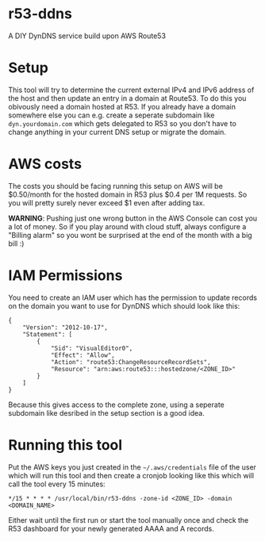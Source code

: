 # r53-ddns
A DIY DynDNS service build upon AWS Route53

# Setup
This tool will try to determine the current external IPv4 and IPv6 address of
the host and then update an entry in a domain at Route53.  To do this you
obivously need a domain hosted at R53. If you already have a domain somewhere
else you can e.g. create a seperate subdomain like `dyn.yourdomain.com` which gets
delegated to R53 so you don't have to change anything in your current DNS setup
or migrate the domain.

# AWS costs
The costs you should be facing running this setup on AWS will be $0.50/month for
the hosted domain in R53 plus $0.4 per 1M requests. So you will pretty surely
never exceed $1 even after adding tax.

**WARNING**: Pushing just one wrong button in the AWS Console can cost you a lot
of money. So if you play around with cloud stuff, always configure a "Billing
alarm" so you wont be surprised at the end of the month with a big bill :)

# IAM Permissions
You need to create an IAM user which has the permission to update records on the
domain you want to use for DynDNS which should look like this:

```
{
    "Version": "2012-10-17",
    "Statement": [
        {
            "Sid": "VisualEditor0",
            "Effect": "Allow",
            "Action": "route53:ChangeResourceRecordSets",
            "Resource": "arn:aws:route53:::hostedzone/<ZONE_ID>"
        }
    ]
}
```

Because this gives access to the complete zone, using a seperate subdomain like
desribed in the setup section is a good idea.

# Running this tool
Put the AWS keys you just created in the `~/.aws/credentials` file of the user
which will run this tool and then create a cronjob looking like this which will
call the tool every 15 minutes:
```
*/15 * * * * /usr/local/bin/r53-ddns -zone-id <ZONE_ID> -domain <DOMAIN_NAME>
```

Either wait until the first run or start the tool manually once and check the
R53 dashboard for your newly generated AAAA and A records.
